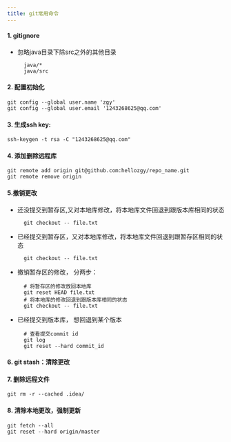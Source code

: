 ```yaml
---
title: git常用命令
---
```


#### 1. gitignore
- 忽略java目录下除src之外的其他目录

		java/*
		java/src

<!--more-->

#### 2. 配置初始化
	git config --global user.name 'zgy'
	git config --global user.email '1243268625@qq.com'

#### 3. 生成ssh key:
	ssh-keygen -t rsa -C "1243268625@qq.com"

#### 4. 添加删除远程库
	git remote add origin git@github.com:hellozgy/repo_name.git
	git remote remove origin

#### 5.撤销更改
- 还没提交到暂存区,又对本地库修改，将本地库文件回退到跟版本库相同的状态

		git checkout -- file.txt
- 已经提交到暂存区，又对本地库修改，将本地库文件回退到跟暂存区相同的状态
 
		git checkout -- file.txt
- 撤销暂存区的修改， 分两步：

		# 将暂存区的修改放回本地库
		git reset HEAD file.txt
		# 将本地库的修改回退到跟版本库相同的状态
		git checkout -- file.txt
- 已经提交到版本库， 想回退到某个版本
		
		# 查看提交commit id
		git log 
		git reset --hard commit_id
#### 6. git stash：清除更改
#### 7. 删除远程文件
	git rm -r --cached .idea/
#### 8. 清除本地更改，强制更新
	
	git fetch --all
	git reset --hard origin/master


